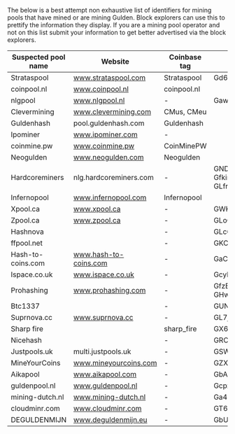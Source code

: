 The below is a best attempt non exhaustive list of identifiers for mining pools that have mined or are mining Gulden. Block explorers can use this to prettify the information they display.
If you are a mining pool operator and not on this list submit your information to get better advertised via the block explorers.

|Suspected pool name|Website|Coinbase tag|Addresses|Confirmation URL|Contact details|
|----|----|----|----|----|-----|
|Strataspool|www.strataspool.com|Strataspool|Gd6nHhdJJYQ26Bvj7FgcEqi5z2af6m3oKd|||
|coinpool.nl|www.coinpool.nl|coinpool.nl||||
|nlgpool|www.nlgpool.nl|-|GawCYmSbj1p5VWaP7LqKPcdxUtBcKFp96G|www.nlgpool.nl/blocks/428||
|Clevermining|www.clevermining.com|CMus, CMeu||||
|Guldenhash|pool.guldenhash.com|Guldenhash||||
|Ipominer|www.ipominer.com|-||||
|coinmine.pw|www.coinmine.pw|CoinMinePW||||
|Neogulden|www.neogulden.com|Neogulden||||
|Hardcoreminers|nlg.hardcoreminers.com|-|GNDA5MZWcm4AjLtNuEmYpgH8qsxo4vrnY8, GfkimougwyiudBNVrV3ZSqt79yRpXaAMyi, GLfre4jKfLTQx414jwgFsMoMsYU3VAL4ci|||
|Infernopool|www.infernopool.com|Infernopool||||
|Xpool.ca|www.xpool.ca|-|GWKLfUQT4V8rKXVrPxSG3KxJNoTgYx511D|||
|Zpool.ca|www.zpool.ca|-|GLoGJBsw2DXtLApZo7sG4w44WTocpZGTKQ|||
|Hashnova||-|GLc6MjJaFGkBFdVAAHRoNQAsmxkotK2teB|||
|ffpool.net||-|GKCYMGMYEneWhYVfvXzPb1SEzxCsCnvwSY|||
|Hash-to-coins.com|www.hash-to-coins.com|-|GaC1mBCzC8kHSHkZK3QdKTfJxWRMSNCP2X|||
|Ispace.co.uk|www.ispace.co.uk|-|GcyPVRVQxC2qtCS8Nr8PERjHQgiBoNpwDC|||
|Prohashing|www.prohashing.com|-|GfzEEgfvoE8s84ccSGqGnAUdNmYmCs1TTA, GHw5BhnXzmS3j3HE5dQU6nqgFLKdemJAzo|||
|Btc1337||-|GUNsn8xrwrjT4cDHUjMWbV9BV7QRriFyvR|||
|Suprnova.cc|www.suprnova.cc|-|GL7joZU8hKcLL3kFfH6nK1dw8avLk4vzbj|||
|Sharp fire||sharp_fire|GX6sAN5h1HT5AezmtsekB8PDoe29DckiXg|||
|Nicehash||-|GRCcdLrHKLRGGWDZ4LeJjvqfqqVwCkynbb|||
|Justpools.uk|multi.justpools.uk|-|GSWVtjLHvymiJg6UXzgFupH5seUCXeeCeD|||
|MineYourCoins|www.mineyourcoins.com|-|GZXmmWUk46SNKMuydCXnhxVkpgjWupYNyu|||
|Aikapool|www.aikapool.com|-|GbA6dXtFZjexUrEeKpEF95Ke92UhqUSrmL|||
|guldenpool.nl|www.guldenpool.nl|-|GcpzphoLCjw9oYk8S2YNBYTQUrvBmXLBRS|||
|mining-dutch.nl|www.mining-dutch.nl|-|Ga4vnMZj3Drjh7rPknCokmkBrBsELcZF4k|||
|cloudminr.com|www.cloudminr.com|-|GT66iYRqaTm5tQLuAMHwbzcbGt5APpA671|||
|DEGULDENMIJN|www.deguldenmijn.eu|-|GbUoyKgsCVJejTfjX5c2EnSeJw31Bui1eZ|||


